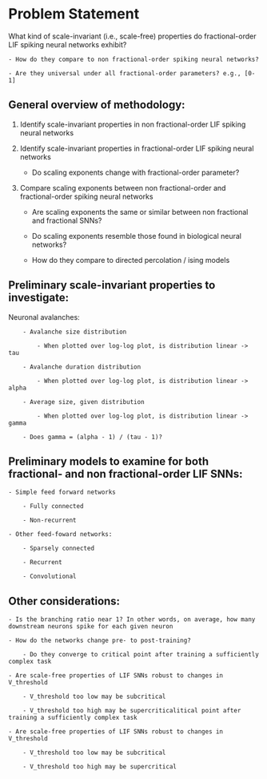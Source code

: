 # Problem Statement

What kind of scale-invariant (i.e., scale-free) properties do fractional-order LIF spiking neural networks exhibit? 

    - How do they compare to non fractional-order spiking neural networks?

    - Are they universal under all fractional-order parameters? e.g., [0-1]

## General overview of methodology:

1.  Identify scale-invariant properties in non fractional-order LIF spiking neural networks


2.  Identify scale-invariant properties in fractional-order LIF spiking neural networks

    - Do scaling exponents change with fractional-order parameter?


3.  Compare scaling exponents between non fractional-order and fractional-order spiking neural networks

    - Are scaling exponents the same or similar between non fractional and fractional SNNs?

    - Do scaling exponents resemble those found in biological neural networks?
    
    - How do they compare to directed percolation / ising models


## Preliminary scale-invariant properties to investigate:

Neuronal avalanches:
        
        - Avalanche size distribution 

            - When plotted over log-log plot, is distribution linear -> tau
        
        - Avalanche duration distribution

            - When plotted over log-log plot, is distribution linear -> alpha

        - Average size, given distribution

            - When plotted over log-log plot, is distribution linear -> gamma

        - Does gamma = (alpha - 1) / (tau - 1)?

## Preliminary models to examine for both fractional- and non fractional-order LIF SNNs:

    - Simple feed forward networks
        
        - Fully connected

        - Non-recurrent

    - Other feed-foward networks:

        - Sparsely connected

        - Recurrent

        - Convolutional

## Other considerations:
    
    - Is the branching ratio near 1? In other words, on average, how many downstream neurons spike for each given neuron 

    - How do the networks change pre- to post-training?

        - Do they converge to critical point after training a sufficiently complex task

    - Are scale-free properties of LIF SNNs robust to changes in V_threshold
        
        - V_threshold too low may be subcritical

        - V_threshold too high may be supercriticalitical point after training a sufficiently complex task

    - Are scale-free properties of LIF SNNs robust to changes in V_threshold

        - V_threshold too low may be subcritical

        - V_threshold too high may be supercritical

